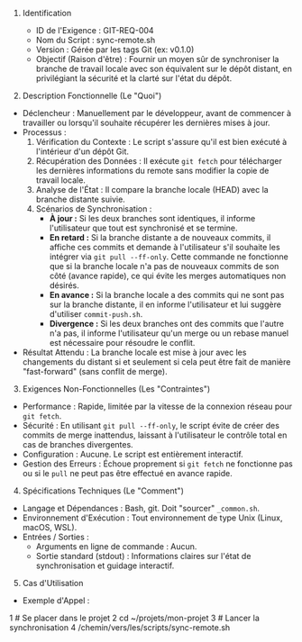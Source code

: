 <!-- Documentation for Git Scripts Version 1.x.x (Bash) -->
<!-- For Python CLI Version 2.0.0+, refer to the main documentation. -->

1. Identification
   * ID de l'Exigence : GIT-REQ-004
   * Nom du Script : sync-remote.sh
   * Version : Gérée par les tags Git (ex: v0.1.0)
   * Objectif (Raison d'être) : Fournir un moyen sûr de synchroniser la branche de travail locale avec son équivalent sur le dépôt distant, en privilégiant la sécurité et la clarté sur l'état du dépôt.

  2. Description Fonctionnelle (Le "Quoi")
   * Déclencheur : Manuellement par le développeur, avant de commencer à travailler ou lorsqu'il souhaite récupérer les dernières mises à jour.
   * Processus :
       1. Vérification du Contexte : Le script s'assure qu'il est bien exécuté à l'intérieur d'un dépôt Git.
       2. Récupération des Données : Il exécute `git fetch` pour télécharger les dernières informations du remote sans modifier la copie de travail locale.
       3. Analyse de l'État : Il compare la branche locale (HEAD) avec la branche distante suivie.
       4. Scénarios de Synchronisation :
           * **À jour :** Si les deux branches sont identiques, il informe l'utilisateur que tout est synchronisé et se termine.
           * **En retard :** Si la branche distante a de nouveaux commits, il affiche ces commits et demande à l'utilisateur s'il souhaite les intégrer via `git pull --ff-only`. Cette commande ne fonctionne que si la branche locale n'a pas de nouveaux commits de son côté (avance rapide), ce qui évite les merges automatiques non désirés.
           * **En avance :** Si la branche locale a des commits qui ne sont pas sur la branche distante, il en informe l'utilisateur et lui suggère d'utiliser `commit-push.sh`.
           * **Divergence :** Si les deux branches ont des commits que l'autre n'a pas, il informe l'utilisateur qu'un merge ou un rebase manuel est nécessaire pour résoudre le conflit.
   * Résultat Attendu : La branche locale est mise à jour avec les changements du distant si et seulement si cela peut être fait de manière "fast-forward" (sans conflit de merge).

  3. Exigences Non-Fonctionnelles (Les "Contraintes")
   * Performance : Rapide, limitée par la vitesse de la connexion réseau pour `git fetch`.
   * Sécurité : En utilisant `git pull --ff-only`, le script évite de créer des commits de merge inattendus, laissant à l'utilisateur le contrôle total en cas de branches divergentes.
   * Configuration : Aucune. Le script est entièrement interactif.
   * Gestion des Erreurs : Échoue proprement si `git fetch` ne fonctionne pas ou si le `pull` ne peut pas être effectué en avance rapide.

  4. Spécifications Techniques (Le "Comment")
   * Langage et Dépendances : Bash, git. Doit "sourcer" `_common.sh`.
   * Environnement d'Exécution : Tout environnement de type Unix (Linux, macOS, WSL).
   * Entrées / Sorties :
       * Arguments en ligne de commande : Aucun.
       * Sortie standard (stdout) : Informations claires sur l'état de synchronisation et guidage interactif.

  5. Cas d'Utilisation
   * Exemple d'Appel :

   1     # Se placer dans le projet
   2     cd ~/projets/mon-projet
   3     # Lancer la synchronisation
   4     /chemin/vers/les/scripts/sync-remote.sh